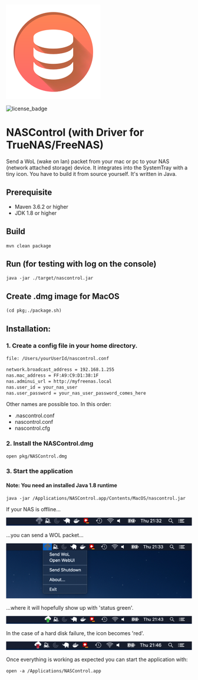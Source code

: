 ![project_logo](./src/main/resources/images/nascontrol_icon.png)

![license_badge](https://img.shields.io/badge/license-LGPL%202.1-green)

# NASControl (with Driver for TrueNAS/FreeNAS)
Send a WoL (wake on lan) packet from your mac or pc to your NAS (network attached storage) device. It integrates into the SystemTray with a tiny icon. You have to build it from source yourself. It's written in Java.

## Prerequisite
- Maven 3.6.2 or higher
- JDK 1.8 or higher

## Build

```
mvn clean package
```

## Run (for testing with log on the console)
```
java -jar ./target/nascontrol.jar
```

## Create .dmg image for MacOS
```
(cd pkg;./package.sh)
```

## Installation:

### 1. Create a config file in your home directory.

```
file: /Users/yourUserId/nascontrol.conf
```

```
network.broadcast_address = 192.168.1.255
nas.mac_address = FF:A9:C9:D1:38:1F
nas.adminui_url = http://myfreenas.local
nas.user_id = your_nas_user
nas.user_password = your_nas_user_password_comes_here
```
Other names are possible too. In this order:
- .nascontrol.conf
- nascontrol.conf
- nascontrol.cfg


### 2. Install the NASControl.dmg
```
open pkg/NASControl.dmg
```

### 3. Start the application

#### Note: You need an installed Java 1.8 runtime
```
java -jar /Applications/NASControl.app/Contents/MacOS/nascontrol.jar
```
If your NAS is offline...

![menu offline](./Markdown/nascontrol_osx_menu_offline.png)

...you can send a WOL packet... 

![menu offline](./Markdown/nascontrol_osx_menu_popdown.png)

...where it will hopefully show up with 'status green'.

![menu offline](./Markdown/nascontrol_osx_menu_success.png)

In the case of a hard disk failure, the icon becomes 'red'.

![menu offline](./Markdown/nascontrol_osx_menu_error.png)


Once everything is working as expected you can start the application with:
```
open -a /Applications/NASControl.app
```
